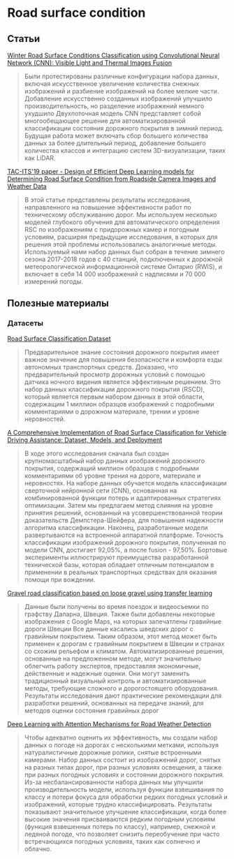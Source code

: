 # Road surface condition

## Статьи

[Winter Road Surface Conditions Classification using Convolutional Neural Network (CNN): Visible Light and Thermal Images Fusion](https://tspace.library.utoronto.ca/bitstream/1807/110210/1/cjce-2020-0613.pdf)

> Были протестированы различные конфигурации набора данных, включая искусственное увеличение количества снежных изображений и разбиение изображений на более мелкие части.
Добавление искусственно созданных изображений улучшило производительность, но разделение изображений немного ухудшило
> Двухпоточная модель CNN представляет собой многообещающее решение для автоматизированной классификации состояния дорожного покрытия в зимний период.
Будущая работа может включать сбор большего количества данных за более длительный период, добавление большего количества классов и интеграцию систем 3D-визуализации, таких как LiDAR.

[TAC-ITS'19 paper - Design of Efficient Deep Learning models for Determining Road Surface Condition from Roadside Camera Images and Weather Data](https://github.com/jmcarrillog/deep-learning-for-road-surface-condition)

> В этой статье представлены результаты исследования, направленного на повышение эффективности работ по техническому обслуживанию дорог. Мы используем несколько моделей глубокого обучения для автоматического определения RSC по изображениям с придорожных камер и погодным условиям, расширяя предыдущие исследования, в которых для решения этой проблемы использовались аналогичные методы. Используемый нами набор данных был собран в течение зимнего сезона 2017-2018 годов с 40 станций, подключенных к дорожной метеорологической информационной системе Онтарио (RWIS), и включает в себя 14 000 изображений с надписями и 70 000 измерений погоды.

## Полезные материалы

### Датасеты

[Road Surface Classification Dataset](https://thu-rsxd.com/rscd/)

> Предварительное знание состояния дорожного покрытия имеет важное значение для повышения безопасности и комфорта езды автономных транспортных средств. Доказано, что предварительный просмотр дорожных условий с помощью датчика ночного видения является эффективным решением. Это набор данных классификации дорожного покрытия (RSCD), который является первым набором данных в этой области, содержащим 1 миллион образцов изображений с подробными комментариями о дорожном материале, трении и уровне неровностей.

[A Comprehensive Implementation of Road Surface Classification for Vehicle Driving Assistance: Dataset, Models, and Deployment](https://ieeexplore.ieee.org/abstract/document/10101715)

> В ходе этого исследования сначала был создан крупномасштабный набор данных изображений дорожного покрытия, содержащий миллион образцов с подробными комментариями об уровне трения на дороге, материале и неровностях. На наборе данных обучается модель классификации сверточной нейронной сети (CNN), основанная на комбинированной функции потерь и адаптированных стратегиях оптимизации. Затем мы предлагаем метод слияния на уровне принятия решений, основанный на усовершенствованной теории доказательств Демпстера-Шейфера, для повышения надежности алгоритма классификации. Наконец, разработанные модели развертываются на встроенной аппаратной платформе. Точность классификации изображений дорожного покрытия, полученная по модели CNN, достигает 92,05%, а после fusion - 97,50%. Бортовые эксперименты иллюстрируют преимущества разработанной технической базы, которая обладает отличным потенциалом в применении в реальных транспортных средствах для оказания помощи при вождении.

[Gravel road classification based on loose gravel using transfer learning](https://www.tandfonline.com/doi/epdf/10.1080/10298436.2022.2138879?needAccess=true)

> Данные были получены во время поездок и видеосъемки по графству Даларна, Швеция. Также были добавлены некоторые изображения с Google Maps, на которых запечатлены гравийные дороги Швеции
> Все данные касались шведских дорог с гравийным покрытием. Таким образом, этот метод может быть применен к дорогам с гравийным покрытием в Швеции и странах со схожим рельефом и климатом. Автоматизированные решения, основанные на предложенном методе, могут значительно облегчить работу экспертов, предоставляя экономичные, действенные и надежные оценки. Они могут заменить традиционный визуальный контроль и автоматизированные методы, требующие сложного и дорогостоящего оборудования. Результаты исследования дают практические рекомендации для разработки решений, основанных на передаче знаний, для методов оценки состояния гравийных дорог

[Deep Learning with Attention Mechanisms for Road Weather Detection](https://www.mdpi.com/1424-8220/23/2/798)

> Чтобы адекватно оценить их эффективность, мы создали набор данных о погоде на дорогах с несколькими метками, используя натуралистичные дорожные ролики, снятые встроенными камерами. Набор данных состоит из изображений дорог, снятых на разных типах дорог, при разных условиях освещения, а также при разных погодных условиях и состоянии дорожного покрытия. Из-за несбалансированности набора данных мы улучшили производительность модели, используя функции взвешивания по классу и потери фокуса для обработки редких погодных условий и изображений, которые трудно классифицировать. Результаты показывают значительное улучшение классификации, когда более высокие значения присваиваются редким погодным условиям (функция взвешенных потерь по классу), например, снежной и ледяной погоде, что позволяет снизить переобучение при часто встречающихся погодных условиях, таких как солнечно и облачно.
